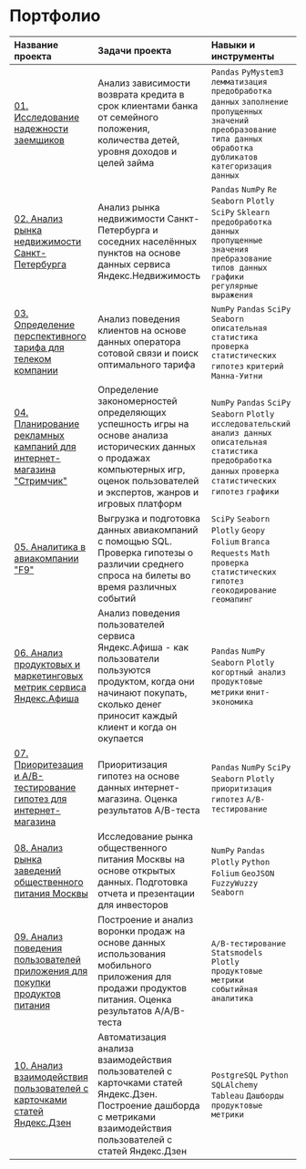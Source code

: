 # Портфолио


| Название проекта | Задачи проекта | Навыки и инструменты|
| :--------------- | :------------- | :------------------ |
| [01. Исследование надежности заемщиков](https://github.com/KSingular/yp_da_projects/blob/main/set_01_lenders/README.md) | Анализ зависимости возврата кредита в срок клиентами банка от семейного положения, количества детей, уровня доходов и целей займа | `Pandas` `PyMystem3` `лемматизация` `предобработка данных` `заполнение пропущенных значений` `преобразование типа данных` `обработка дубликатов` `категоризация данных` |
| [02. Анализ рынка недвижимости Санкт-Петербурга](https://github.com/KSingular/yp_da_projects/blob/main/set_02_estate/README.md) | Анализ рынка недвижимости Санкт-Петербурга и соседних населённых пунктов на основе данных сервиса Яндекс.Недвижимость | `Pandas` `NumPy` `Re` `Seaborn` `Plotly` `SciPy` `Sklearn` `предобработка данных` `пропущенные значения` `пребразование типов данных` `графики` `регулярные выражения` |
| [03. Определение перспективного тарифа для телеком компании](https://github.com/KSingular/yp_da_projects/tree/main/set_03_megaline/README.md) | Анализ поведения клиентов на основе данных оператора сотовой связи и поиск оптимального тарифа | `NumPy` `Pandas` `SciPy` `Seaborn` `описательная статистика` `проверка статистических гипотез` `критерий Манна-Уитни` |
| [04. Планирование рекламных кампаний для интернет-магазина "Стримчик"](https://github.com/KSingular/yp_da_projects/tree/main/set_04_games/README.md) | Определение закономерностей определяющих успешность игры на основе анализа исторических данных о продажах компьютерных игр, оценок пользователей и экспертов, жанров и игровых платформ | `NumPy` `Pandas` `SciPy` `Seaborn` `Plotly` `исследовательский анализ данных` `описательная статистика` `предобработка данных` `проверка статистических гипотез` `графики` |
| [05. Аналитика в авиакомпании "F9"](https://github.com/KSingular/yp_da_projects/tree/main/set_05_avia_geo/README.md) | Выгрузка и подготовка данных авиакомпаний с помощью SQL. Проверка гипотезы о различии среднего спроса на билеты во время различных событий | `SciPy` `Seaborn` `Plotly` `Geopy` `Folium` `Branca` `Requests` `Math` `проверка статистических гипотез` `геокодирование` `геомапинг` |
| [06. Анализ продуктовых и маркетинговых метрик сервиса Яндекс.Афиша](https://github.com/KSingular/yp_da_projects/tree/main/set_06_ya_afisha/README.md) | Анализ поведения пользователей сервиса Яндекс.Афиша - как пользователи пользуются продуктом, когда они начинают покупать, сколько денег приносит каждый клиент и когда он окупается | `Pandas` `NumPy` `Seaborn` `Plotly` `когортный анализ` `продуктовые метрики` `юнит-экономика` |
| [07. Приоритезация и A/B-тестирование гипотез для интернет-магазина](https://github.com/KSingular/yp_da_projects/tree/main/set_07_AB_online_market/README.md) | Приоритизация гипотез на основе данных интернет-магазина. Оценка результатов A/B-теста | `Pandas` `NumPy` `SciPy` `Seaborn` `Plotly` `приоритизация гипотез` `A/B-тестирование` |
| [08. Анализ рынка заведений общественного питания Москвы](https://github.com/KSingular/yp_da_projects/tree/main/set_08_food_market/README.md) | Исследование рынка общественного питания Москвы на основе открытых данных. Подготовка отчета и презентации для инвесторов | `NumPy` `Pandas` `Plotly` `Python` `Folium` `GeoJSON` `FuzzyWuzzy` `Seaborn` |
| [09. Анализ поведения пользователей приложения для покупки продуктов питания](https://github.com/KSingular/yp_da_projects/tree/main/set_09_AAB_market/README.md) | Построение и анализ воронки продаж на основе данных использования мобильного приложения для продажи продуктов питания. Оценка результатов A/A/B-теста | `А/B-тестирование` `Statsmodels` `Plotly` `продуктовые метрики` `событийная аналитика` |
| [10. Анализ взаимодействия пользователей с карточками статей Яндекс.Дзен](https://github.com/KSingular/yp_da_projects/tree/main/set_10_zen_dashboard/README.md) | Автоматизация анализа взаимодействия пользователей с карточками статей Яндекс.Дзен. Построение дашборда с метриками взаимодействия пользователей с статей Яндекс.Дзен | `PostgreSQL` `Python` `SQLAlchemy` `Tableau` `Дашборды` `продуктовые метрики` |

